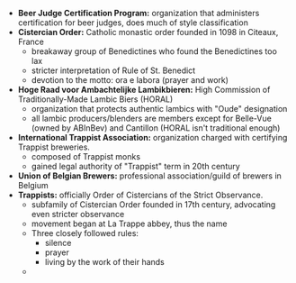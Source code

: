 * **Beer Judge Certification Program:** organization that administers certification for beer judges, does much of style classification
* **Cistercian Order:** Catholic monastic order founded in 1098 in Citeaux, France
	* breakaway group of Benedictines who found the Benedictines too lax
	* stricter interpretation of Rule of St. Benedict
	* devotion to the motto: ora e labora (prayer and work)
* **Hoge Raad voor Ambachtelijke Lambikbieren:** High Commission of Traditionally-Made Lambic Biers (HORAL)
	* organization that protects authentic lambics with "Oude" designation
	* all lambic producers/blenders are members except for Belle-Vue (owned by ABInBev) and Cantillon (HORAL isn't traditional enough)
* **International Trappist Association:** organization charged with certifying Trappist breweries.
	* composed of Trappist monks
	* gained legal authority of "Trappist" term in 20th century
* **Union of Belgian Brewers:** professional association/guild of brewers in Belgium
* **Trappists:** officially Order of Cistercians of the Strict Observance.
	* subfamily of Cistercian Order founded in 17th century, advocating even stricter observance
	* movement began at La Trappe abbey, thus the name
	* Three closely followed rules:
		* silence
		* prayer
		* living by the work of their hands
	* 